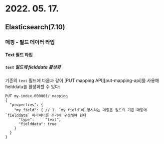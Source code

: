 # 2022. 05. 17.

## Elasticsearch(7.10)

### 매핑 - 필드 데이터 타입

#### Text 필드 타입

##### `text` 필드에 fielddata 활성화

기존의 `text` 필드에 다음과 같이 [PUT mapping API][put-mapping-api]를 사용해 fielddata를 활성화할 수 있다:

```http
PUT my-index-000001/_mapping
{
  "properties": {
    "my_field": { // 1. `my_field`에 명시하는 매핑은 필드의 기존 매핑에 `fielddata` 파라미터를 추가해 구성해야 한다
      "type":     "text",
      "fielddata": true
    }
  }
}
```

